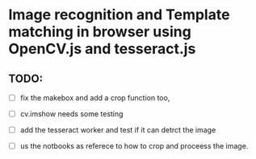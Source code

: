 # Image recognition and Template matching in browser using OpenCV.js and tesseract.js

## TODO: 

- [ ] fix the makebox and add a crop function too,
- [ ] cv.imshow needs some testing
- [ ] add the tesseract worker and test if it can detrct the image
- [ ] us the notbooks as referece to how to crop and proceess the image.

